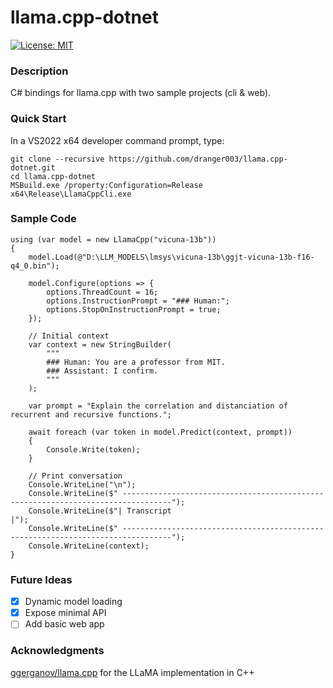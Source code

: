 # llama.cpp-dotnet

[![License: MIT](https://img.shields.io/badge/License-MIT-yellow.svg)](https://opensource.org/licenses/MIT)

### Description

C# bindings for llama.cpp with two sample projects (cli & web).

### Quick Start

In a VS2022 x64 developer command prompt, type:
```
git clone --recursive https://github.com/dranger003/llama.cpp-dotnet.git
cd llama.cpp-dotnet
MSBuild.exe /property:Configuration=Release
x64\Release\LlamaCppCli.exe
```

### Sample Code
```
using (var model = new LlamaCpp("vicuna-13b"))
{
    model.Load(@"D:\LLM_MODELS\lmsys\vicuna-13b\ggjt-vicuna-13b-f16-q4_0.bin");

    model.Configure(options => {
        options.ThreadCount = 16;
        options.InstructionPrompt = "### Human:";
        options.StopOnInstructionPrompt = true;
    });

    // Initial context
    var context = new StringBuilder(
        """
        ### Human: You are a professor from MIT.
        ### Assistant: I confirm.
        """
    );

    var prompt = "Explain the correlation and distanciation of recurrent and recursive functions.";

    await foreach (var token in model.Predict(context, prompt))
    {
        Console.Write(token);
    }

    // Print conversation
    Console.WriteLine("\n");
    Console.WriteLine($" ---------------------------------------------------------------------------------");
    Console.WriteLine($"| Transcript                                                                      |");
    Console.WriteLine($" ---------------------------------------------------------------------------------");
    Console.WriteLine(context);
}
```

### Future Ideas

- [X] Dynamic model loading
- [X] Expose minimal API
- [ ] Add basic web app

### Acknowledgments
[ggerganov/llama.cpp](https://github.com/ggerganov/llama.cpp) for the LLaMA implementation in C++
